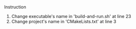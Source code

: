 Instruction

1. Change executable's name in 'build-and-run.sh' at line 23
2. Change project's name in 'CMakeLists.txt' at line 3
